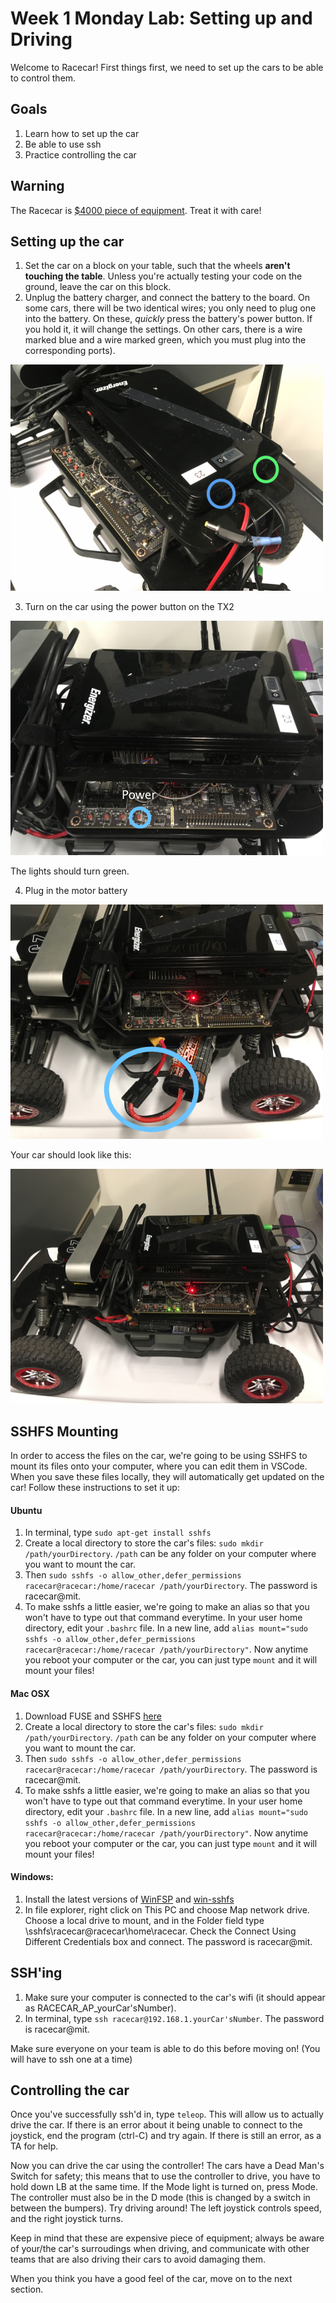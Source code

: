 # Week 1 Monday Lab: Setting up and Driving 

Welcome to Racecar! First things first, we need to set up the cars to be able to control them.

## Goals
1. Learn how to set up the car
2. Be able to use ssh
3. Practice controlling the car

## Warning
The Racecar is [$4000 piece of equipment](https://docs.google.com/spreadsheets/d/1Bz5uyDBtgBp4kAXAUPBQpVoT7LoA9LdtpIbnctvofQY/edit?usp=sharing). Treat it with care!

## Setting up the car
1. Set the car on a block on your table, such that the wheels **aren't touching the table**. Unless you're actually testing your code on the ground, leave the car on this block.
2. Unplug the battery charger, and connect the battery to the board. On some cars, there will be two identical wires; you only need to plug one into the battery. On these, *quickly* press the battery's power button. If you hold it, it will change the settings. On other cars, there is a wire marked blue and a wire marked green, which you must plug into the corresponding ports).

![](img/CarEPower.jpg)

3. Turn on the car using the power button on the TX2

![](img/CarPower.jpg)

The lights should turn green.

4. Plug in the motor battery

![](img/CarTPower.jpg)

Your car should look like this:

![](img/CarFinal.jpg)


## SSHFS Mounting
In order to access the files on the car, we're going to be using SSHFS to mount its files onto your computer, where you can edit them in VSCode. When you save these files locally, they will automatically get updated on the car! Follow these instructions to set it up:

#### Ubuntu
1. In terminal, type `sudo apt-get install sshfs`
2. Create a local directory to store the car's files: `sudo mkdir /path/yourDirectory`. `/path` can be any folder on your computer where you want to mount the car.
3. Then `sudo sshfs -o allow_other,defer_permissions racecar@racecar:/home/racecar /path/yourDirectory`. The password is racecar@mit.
4. To make sshfs a little easier, we're going to make an alias so that you won't have to type out that command everytime. In your user home directory, edit your `.bashrc` file. In a new line, add `alias mount="sudo sshfs -o allow_other,defer_permissions racecar@racecar:/home/racecar /path/yourDirectory"`. Now anytime you reboot your computer or the car, you can just type `mount` and it will mount your files!

#### Mac OSX
1. Download FUSE and SSHFS [here](https://osxfuse.github.io/)
2. Create a local directory to store the car's files: `sudo mkdir /path/yourDirectory`. `/path` can be any folder on your computer where you want to mount the car.
3. Then `sudo sshfs -o allow_other,defer_permissions racecar@racecar:/home/racecar /path/yourDirectory`. The password is racecar@mit.
4. To make sshfs a little easier, we're going to make an alias so that you won't have to type out that command everytime. In your user home directory, edit your `.bashrc` file. In a new line, add `alias mount="sudo sshfs -o allow_other,defer_permissions racecar@racecar:/home/racecar /path/yourDirectory"`. Now anytime you reboot your computer or the car, you can just type `mount` and it will mount your files!

#### Windows:
1. Install the latest versions of [WinFSP](https://github.com/billziss-gh/winfsp/releases/tag/v1.4.19049) and [win-sshfs](https://github.com/billziss-gh/sshfs-win/releases/tag/v2.7.17334)
2. In file explorer, right click on This PC and choose Map network drive. Choose a local drive to mount, and in the Folder field type \\sshfs\racecar@racecar\home\racecar. Check the Connect Using Different Credentials box and connect. The password is racecar@mit.


## SSH'ing
1. Make sure your computer is connected to the car's wifi (it should appear as RACECAR_AP_yourCar'sNumber).
2. In terminal, type `ssh racecar@192.168.1.yourCar'sNumber`. The password is racecar@mit.

Make sure everyone on your team is able to do this before moving on! (You will have to ssh one at a time)

## Controlling the car
Once you've successfully ssh'd in, type `teleop`. This will allow us to actually drive the car. If there is an error about it being unable to connect to the joystick, end the program (ctrl-C) and try again. If there is still an error, as a TA for help. 

Now you can drive the car using the controller! The cars have a Dead Man's Switch for safety; this means that to use the controller to drive, you have to hold down LB at the same time. If the Mode light is turned on, press Mode. The controller must also be in the D mode (this is changed by a switch in between the bumpers). Try driving around! The left joystick controls speed, and the right joystick turns.

Keep in mind that these are expensive piece of equipment; always be aware of your/the car's surroudings when driving, and communicate with other teams that are also driving their cars to avoid damaging them.

When you think you have a good feel of the car, move on to the next section.
